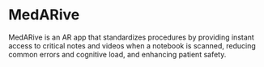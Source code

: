 # MedARive
MedARive is an AR app that standardizes procedures by providing instant access to critical notes and videos when a notebook is scanned, reducing common errors and cognitive load, and enhancing patient safety.
